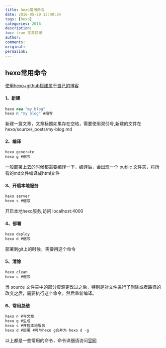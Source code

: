 ```yaml
---
title: hexo常用命令
date: 2016-05-29 13:49:34
tags: [hexo]
categories: 2016
description:
toc: true 文章目录
author:
comments:
original:
permalink:
---
```


<!--more-->

## hexo常用命令

[使用hexo+github搭建属于自己的博客](http://www.jianshu.com/p/465830080ea9)

#### 1、新建
```java
hexo new "my blog"
hexo n "my blog" #缩写
```


新建一篇文章，文章标题如果存在空格，需要使用双引号,新建的文件在 hexo/source/_posts/my-blog.md
#### 2、编译
```java
hexo generate
hexo g #缩写
```
一般部署上去的时候都需要编译一下，编译后，会出现一个 public 文件夹，将所有的md文件编译成html文件
#### 3、开启本地服务
```java
hexo server
hexo s #缩写
```
开启本地hexo服务,访问 localhost:4000
#### 4、部署
```java
hexo deploy
hexo d #缩写
```
部署到git上的时候，需要用这个命令
#### 5、清除
```java
hexo clean
hexo c #缩写
```
当 source 文件夹中的部分资源更改过之后，特别是对文件进行了删除或者路径的改变之后，需要执行这个命令，然后重新编译。

#### 6、常用总结
```java
hexo n #写文章
hexo g #生成
hexo s #开启本地服务
hexo d #部署 #可与hexo g合并为 hexo d -g
```

以上都是一些常用的命令，命令详细请访问[官网](https://hexo.io/docs/commands.html)
